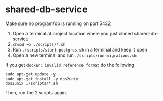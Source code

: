 # shared-db-service

Make sure no program/db is running on port 5432
1. Open a terminal at project location where you just cloned shared-db-service
2. `chmod +x ./scripts/*.sh`
3. Run `./scripts/start-postgres.sh` in a terminal and keep it open
4. Open a new terminal and run `./scripts/run-migrations.sh`

If you get `docker: invalid reference format`
do the following
```
sudo apt-get update -y
sudo apt-get install -y dos2unix
dos2unix ./scripts/*.sh
```
Then, run the 2 scripts again.
